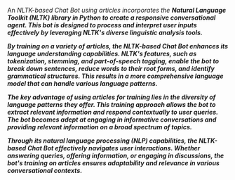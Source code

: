 An <i>NLTK-based<i> Chat Bot using articles incorporates the <b>Natural Language Toolkit<b> (NLTK) library in Python to create a responsive conversational agent. This bot is designed to process and interpret user inputs effectively by leveraging NLTK's diverse linguistic analysis tools.

By training on a variety of articles, the NLTK-based Chat Bot enhances its language understanding capabilities. NLTK's features, such as tokenization, stemming, and part-of-speech tagging, enable the bot to break down sentences, reduce words to their root forms, and identify grammatical structures. This results in a more comprehensive language model that can handle various language patterns.

The key advantage of using articles for training lies in the diversity of language patterns they offer. This training approach allows the bot to extract relevant information and respond contextually to user queries. The bot becomes adept at engaging in informative conversations and providing relevant information on a broad spectrum of topics.

Through its natural language processing (NLP) capabilities, the NLTK-based Chat Bot effectively navigates user interactions. Whether answering queries, offering information, or engaging in discussions, the bot's training on articles ensures adaptability and relevance in various conversational contexts.
